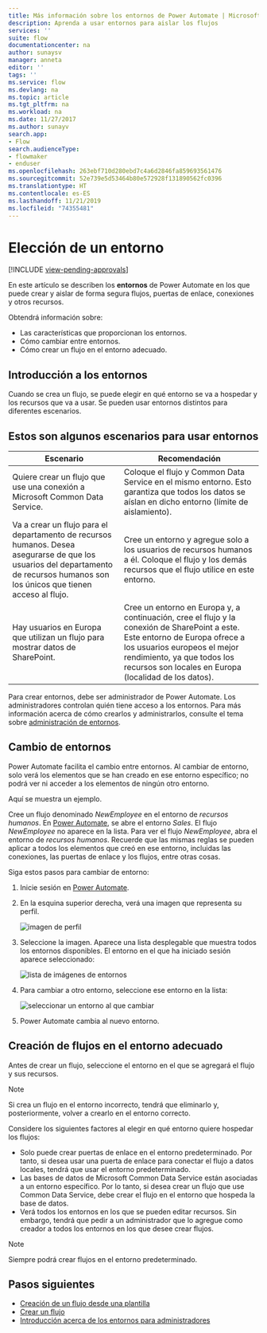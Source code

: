 ```yaml
---
title: Más información sobre los entornos de Power Automate | Microsoft Docs
description: Aprenda a usar entornos para aislar los flujos
services: ''
suite: flow
documentationcenter: na
author: sunaysv
manager: anneta
editor: ''
tags: ''
ms.service: flow
ms.devlang: na
ms.topic: article
ms.tgt_pltfrm: na
ms.workload: na
ms.date: 11/27/2017
ms.author: sunayv
search.app:
- Flow
search.audienceType:
- flowmaker
- enduser
ms.openlocfilehash: 263ebf710d280ebd7c4a6d2846fa859693561476
ms.sourcegitcommit: 52e739e5d53464b80e572928f131890562fc0396
ms.translationtype: HT
ms.contentlocale: es-ES
ms.lasthandoff: 11/21/2019
ms.locfileid: "74355481"
---
```

# <a name="choosing-an-environment"></a>Elección de un entorno
[!INCLUDE [view-pending-approvals](includes/cc-rebrand.md)]

En este artículo se describen los **entornos** de Power Automate en los que puede crear y aislar de forma segura flujos, puertas de enlace, conexiones y otros recursos.

Obtendrá información sobre:

* Las características que proporcionan los entornos.
* Cómo cambiar entre entornos.
* Cómo crear un flujo en el entorno adecuado.

## <a name="environments-overview"></a>Introducción a los entornos

Cuando se crea un flujo, se puede elegir en qué entorno se va a hospedar y los recursos que va a usar. Se pueden usar entornos distintos para diferentes escenarios.

## <a name="here-are-a-few-scenarios-for-using-environments"></a>Estos son algunos escenarios para usar entornos

Escenario|Recomendación
-----|-----
Quiere crear un flujo que use una conexión a Microsoft Common Data Service.|Coloque el flujo y Common Data Service en el mismo entorno. Esto garantiza que todos los datos se aíslan en dicho entorno (límite de aislamiento).
Va a crear un flujo para el departamento de recursos humanos. Desea asegurarse de que los usuarios del departamento de recursos humanos son los únicos que tienen acceso al flujo.|Cree un entorno y agregue solo a los usuarios de recursos humanos a él. Coloque el flujo y los demás recursos que el flujo utilice en este entorno.
Hay usuarios en Europa que utilizan un flujo para mostrar datos de SharePoint.|Cree un entorno en Europa y, a continuación, cree el flujo y la conexión de SharePoint a este. Este entorno de Europa ofrece a los usuarios europeos el mejor rendimiento, ya que todos los recursos son locales en Europa (localidad de los datos).

Para crear entornos, debe ser administrador de Power Automate. Los administradores controlan quién tiene acceso a los entornos. Para más información acerca de cómo crearlos y administrarlos, consulte el tema sobre [administración de entornos](environments-overview-admin.md).

## <a name="switching-environments"></a>Cambio de entornos

Power Automate facilita el cambio entre entornos. Al cambiar de entorno, solo verá los elementos que se han creado en ese entorno específico; no podrá ver ni acceder a los elementos de ningún otro entorno.

Aquí se muestra un ejemplo.

Cree un flujo denominado *NewEmployee* en el entorno de *recursos humanos*. En [Power Automate](https://flow.microsoft.com), se abre el entorno *Sales*. El flujo *NewEmployee* no aparece en la lista. Para ver el flujo *NewEmployee*, abra el entorno de *recursos humanos*. Recuerde que las mismas reglas se pueden aplicar a todos los elementos que creó en ese entorno, incluidas las conexiones, las puertas de enlace y los flujos, entre otras cosas.

Siga estos pasos para cambiar de entorno:

1. Inicie sesión en [Power Automate](https://flow.microsoft.com).
1. En la esquina superior derecha, verá una imagen que representa su perfil.

   ![imagen de perfil](./media/environments-overview-maker/default-environment.png)

1. Seleccione la imagen. Aparece una lista desplegable que muestra todos los entornos disponibles. El entorno en el que ha iniciado sesión aparece seleccionado:

   ![lista de imágenes de entornos](./media/environments-overview-maker/all-environments.png)
1. Para cambiar a otro entorno, seleccione ese entorno en la lista:

   ![seleccionar un entorno al que cambiar](./media/environments-overview-maker/select-europe.png)
1. Power Automate cambia al nuevo entorno.

## <a name="create-flows-in-the-right-environment"></a>Creación de flujos en el entorno adecuado

Antes de crear un flujo, seleccione el entorno en el que se agregará el flujo y sus recursos.

> [!NOTE]
> Si crea un flujo en el entorno incorrecto, tendrá que eliminarlo y, posteriormente, volver a crearlo en el entorno correcto.

Considere los siguientes factores al elegir en qué entorno quiere hospedar los flujos:

* Solo puede crear puertas de enlace en el entorno predeterminado. Por tanto, si desea usar una puerta de enlace para conectar el flujo a datos locales, tendrá que usar el entorno predeterminado.
* Las bases de datos de Microsoft Common Data Service están asociadas a un entorno específico. Por lo tanto, si desea crear un flujo que use Common Data Service, debe crear el flujo en el entorno que hospeda la base de datos.
* Verá todos los entornos en los que se pueden editar recursos. Sin embargo, tendrá que pedir a un administrador que lo agregue como creador a todos los entornos en los que desee crear flujos.

> [!NOTE]
> Siempre podrá crear flujos en el entorno predeterminado.

## <a name="next-steps"></a>Pasos siguientes

* [Creación de un flujo desde una plantilla](get-started-logic-template.md)
* [Crear un flujo](get-started-logic-flow.md)
* [Introducción acerca de los entornos para administradores](environments-overview-admin.md)
